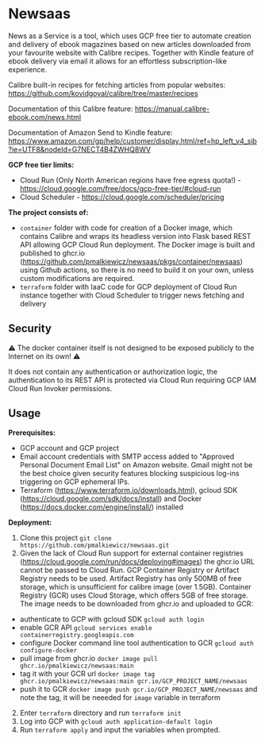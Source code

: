 # Newsaas
News as a Service is a tool, which uses GCP free tier to automate creation and delivery of ebook magazines based on new articles downloaded from your favourite website with Calibre recipes. 
Together with Kindle feature of ebook delivery via email it allows for an effortless subscription-like experience.

Calibre built-in recipes for fetching articles from popular websites: https://github.com/kovidgoyal/calibre/tree/master/recipes

Documentation of this Calibre feature: https://manual.calibre-ebook.com/news.html

Documentation of Amazon Send to Kindle feature: https://www.amazon.com/gp/help/customer/display.html/ref=hp_left_v4_sib?ie=UTF8&nodeId=G7NECT4B4ZWHQ8WV

**GCP free tier limits:**
- Cloud Run (Only North American regions have free egress quota!) - https://cloud.google.com/free/docs/gcp-free-tier/#cloud-run
- Cloud Scheduler - https://cloud.google.com/scheduler/pricing

**The project consists of:**
- `container` folder with code for creation of a Docker image, which contains Calibre and wraps its headless version into Flask based REST API allowing GCP Cloud Run deployment. 
The Docker image is built and published to ghcr.io (https://github.com/pmalkiewicz/newsaas/pkgs/container/newsaas) using Github actions, so there is no need to build it on your own, unless custom modifications are required.
- `terraform` folder with IaaC code for GCP deployment of Cloud Run instance together with Cloud Scheduler to trigger news fetching and delivery

## Security

⚠ The docker container itself is not designed to be exposed publicly to the Internet on its own! ⚠ 

It does not contain any authentication or authorization logic, the authentication to its REST API is protected via Cloud Run requiring GCP IAM Cloud Run Invoker permissions.

## Usage
**Prerequisites:**
- GCP account and GCP project
- Email account credentials with SMTP access added to "Approved Personal Document Email List" on Amazon website. Gmail might not be the best choice given security features blocking suspicious log-ins triggering on GCP ephemeral IPs.
- Terraform (https://www.terraform.io/downloads.html), gcloud SDK (https://cloud.google.com/sdk/docs/install) and Docker (https://docs.docker.com/engine/install/) installed

**Deployment:**
1. Clone this project `git clone https://github.com/pmalkiewicz/newsaas.git`
2. Given the lack of Cloud Run support for external container registries (https://cloud.google.com/run/docs/deploying#images) the ghcr.io URL cannot be passed to Cloud Run. GCP Container Registry or Artifact Registry needs to be used. Artifact Registry has only 500MB of free storage, which is unsufficient for calibre image (over 1.5GB). Container Registry (GCR) uses Cloud Storage, which offers 5GB of free storage. The image needs to be downloaded from ghcr.io and uploaded to GCR:
- authenticate to GCP with gcloud SDK `gcloud auth login`
- enable GCR API `gcloud services enable containerregistry.googleapis.com`
- configure Docker command line tool authentication to GCR `gcloud auth configure-docker`
- pull image from ghcr.io `docker image pull ghcr.io/pmalkiewicz/newsaas:main`
- tag it with your GCR url `docker image tag ghcr.io/pmalkiewicz/newsaas:main gcr.io/GCP_PROJECT_NAME/newsaas`
- push it to GCR `docker image push gcr.io/GCP_PROJECT_NAME/newsaas` and note the tag, it will be neeeded for `image` variable in terraform
2. Enter `terraform` directory and run `terraform init`
3. Log into GCP with `gcloud auth application-default login`
4. Run `terraform apply` and input the variables when prompted.

